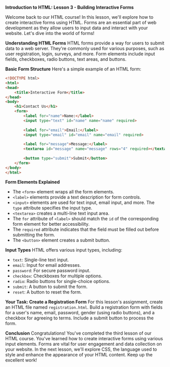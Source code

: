 **Introduction to HTML: Lesson 3 - Building Interactive Forms**

Welcome back to our HTML course! In this lesson, we'll explore how to create interactive forms using HTML. Forms are an essential part of web development as they allow users to input data and interact with your website. Let's dive into the world of forms!

**Understanding HTML Forms**
HTML forms provide a way for users to submit data to a web server. They're commonly used for various purposes, such as user registration, login, surveys, and more. Form elements include input fields, checkboxes, radio buttons, text areas, and buttons.

**Basic Form Structure**
Here's a simple example of an HTML form:

```html
<!DOCTYPE html>
<html>
<head>
    <title>Interactive Form</title>
</head>
<body>
    <h1>Contact Us</h1>
    <form>
        <label for="name">Name:</label>
        <input type="text" id="name" name="name" required>
        
        <label for="email">Email:</label>
        <input type="email" id="email" name="email" required>
        
        <label for="message">Message:</label>
        <textarea id="message" name="message" rows="4" required></textarea>
        
        <button type="submit">Submit</button>
    </form>
</body>
</html>
```

**Form Elements Explained**
- The `<form>` element wraps all the form elements.
- `<label>` elements provide a text description for form controls.
- `<input>` elements are used for text input, email input, and more. The `type` attribute specifies the input type.
- `<textarea>` creates a multi-line text input area.
- The `for` attribute of `<label>` should match the `id` of the corresponding form element for better accessibility.
- The `required` attribute indicates that the field must be filled out before submitting the form.
- The `<button>` element creates a submit button.

**Input Types**
HTML offers various input types, including:
- `text`: Single-line text input.
- `email`: Input for email addresses.
- `password`: For secure password input.
- `checkbox`: Checkboxes for multiple options.
- `radio`: Radio buttons for single-choice options.
- `submit`: A button to submit the form.
- `reset`: A button to reset the form.

**Your Task: Create a Registration Form**
For this lesson's assignment, create an HTML file named `registration.html`. Build a registration form with fields for a user's name, email, password, gender (using radio buttons), and a checkbox for agreeing to terms. Include a submit button to process the form.

**Conclusion**
Congratulations! You've completed the third lesson of our HTML course. You've learned how to create interactive forms using various input elements. Forms are vital for user engagement and data collection on your website. In the next lesson, we'll explore CSS, the language used to style and enhance the appearance of your HTML content. Keep up the excellent work!